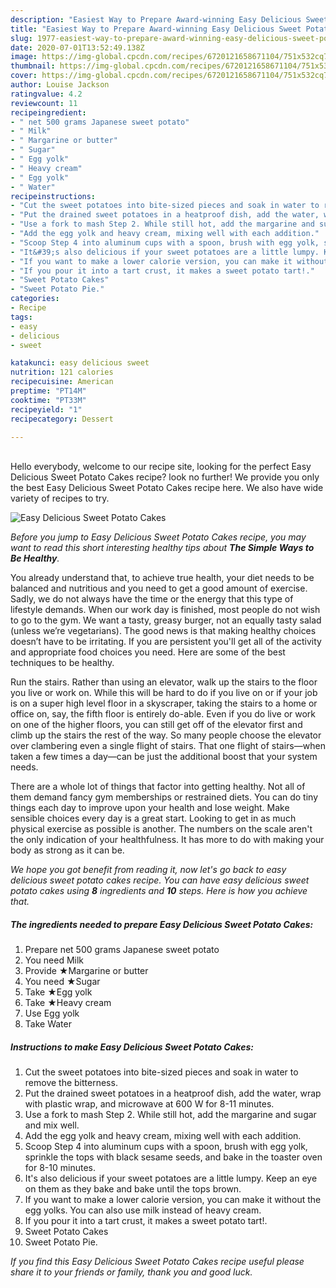 ```yaml
---
description: "Easiest Way to Prepare Award-winning Easy Delicious Sweet Potato Cakes"
title: "Easiest Way to Prepare Award-winning Easy Delicious Sweet Potato Cakes"
slug: 1977-easiest-way-to-prepare-award-winning-easy-delicious-sweet-potato-cakes
date: 2020-07-01T13:52:49.138Z
image: https://img-global.cpcdn.com/recipes/6720121658671104/751x532cq70/easy-delicious-sweet-potato-cakes-recipe-main-photo.jpg
thumbnail: https://img-global.cpcdn.com/recipes/6720121658671104/751x532cq70/easy-delicious-sweet-potato-cakes-recipe-main-photo.jpg
cover: https://img-global.cpcdn.com/recipes/6720121658671104/751x532cq70/easy-delicious-sweet-potato-cakes-recipe-main-photo.jpg
author: Louise Jackson
ratingvalue: 4.2
reviewcount: 11
recipeingredient:
- " net 500 grams Japanese sweet potato"
- " Milk"
- " Margarine or butter"
- " Sugar"
- " Egg yolk"
- " Heavy cream"
- " Egg yolk"
- " Water"
recipeinstructions:
- "Cut the sweet potatoes into bite-sized pieces and soak in water to remove the bitterness."
- "Put the drained sweet potatoes in a heatproof dish, add the water, wrap with plastic wrap, and microwave at 600 W for 8-11 minutes."
- "Use a fork to mash Step 2. While still hot, add the margarine and sugar and mix well."
- "Add the egg yolk and heavy cream, mixing well with each addition."
- "Scoop Step 4 into aluminum cups with a spoon, brush with egg yolk, sprinkle the tops with black sesame seeds, and bake in the toaster oven for 8-10 minutes."
- "It&#39;s also delicious if your sweet potatoes are a little lumpy. Keep an eye on them as they bake and bake until the tops brown."
- "If you want to make a lower calorie version, you can make it without the egg yolks. You can also use milk instead of heavy cream."
- "If you pour it into a tart crust, it makes a sweet potato tart!."
- "Sweet Potato Cakes"
- "Sweet Potato Pie."
categories:
- Recipe
tags:
- easy
- delicious
- sweet

katakunci: easy delicious sweet 
nutrition: 121 calories
recipecuisine: American
preptime: "PT14M"
cooktime: "PT33M"
recipeyield: "1"
recipecategory: Dessert

---
```

<br>
Hello everybody, welcome to our recipe site, looking for the perfect Easy Delicious Sweet Potato Cakes recipe? look no further! We provide you only the best Easy Delicious Sweet Potato Cakes recipe here. We also have wide variety of recipes to try.
<br>


![Easy Delicious Sweet Potato Cakes](https://img-global.cpcdn.com/recipes/6720121658671104/751x532cq70/easy-delicious-sweet-potato-cakes-recipe-main-photo.jpg)

<i>Before you jump to Easy Delicious Sweet Potato Cakes recipe, you may want to read this short interesting healthy tips about <strong>The Simple Ways to Be Healthy</strong>.</i>

You already understand that, to achieve true health, your diet needs to be balanced and nutritious and you need to get a good amount of exercise. Sadly, we do not always have the time or the energy that this type of lifestyle demands. When our work day is finished, most people do not wish to go to the gym. We want a tasty, greasy burger, not an equally tasty salad (unless we’re vegetarians). The good news is that making healthy choices doesn’t have to be irritating. If you are persistent you'll get all of the activity and appropriate food choices you need. Here are some of the best techniques to be healthy.

Run the stairs. Rather than using an elevator, walk up the stairs to the floor you live or work on. While this will be hard to do if you live on or if your job is on a super high level floor in a skyscraper, taking the stairs to a home or office on, say, the fifth floor is entirely do-able. Even if you do live or work on one of the higher floors, you can still get off of the elevator first and climb up the stairs the rest of the way. So many people choose the elevator over clambering even a single flight of stairs. That one flight of stairs—when taken a few times a day—can be just the additional boost that your system needs. 

There are a whole lot of things that factor into getting healthy. Not all of them demand fancy gym memberships or restrained diets. You can do tiny things each day to improve upon your health and lose weight. Make sensible choices every day is a great start. Looking to get in as much physical exercise as possible is another. The numbers on the scale aren't the only indication of your healthfulness. It has more to do with making your body as strong as it can be. 


<i>We hope you got benefit from reading it, now let's go back to easy delicious sweet potato cakes recipe. You can have easy delicious sweet potato cakes using <strong>8</strong> ingredients and <strong>10</strong> steps. Here is how you achieve that.
</i>

##### The ingredients needed to prepare Easy Delicious Sweet Potato Cakes:

1. Prepare  net 500 grams Japanese sweet potato
1. You need  Milk
1. Provide  ★Margarine or butter
1. You need  ★Sugar
1. Take  ★Egg yolk
1. Take  ★Heavy cream
1. Use  Egg yolk
1. Take  Water


##### Instructions to make Easy Delicious Sweet Potato Cakes:

1. Cut the sweet potatoes into bite-sized pieces and soak in water to remove the bitterness.
1. Put the drained sweet potatoes in a heatproof dish, add the water, wrap with plastic wrap, and microwave at 600 W for 8-11 minutes.
1. Use a fork to mash Step 2. While still hot, add the margarine and sugar and mix well.
1. Add the egg yolk and heavy cream, mixing well with each addition.
1. Scoop Step 4 into aluminum cups with a spoon, brush with egg yolk, sprinkle the tops with black sesame seeds, and bake in the toaster oven for 8-10 minutes.
1. It&#39;s also delicious if your sweet potatoes are a little lumpy. Keep an eye on them as they bake and bake until the tops brown.
1. If you want to make a lower calorie version, you can make it without the egg yolks. You can also use milk instead of heavy cream.
1. If you pour it into a tart crust, it makes a sweet potato tart!.
1. Sweet Potato Cakes
1. Sweet Potato Pie.


<i>If you find this Easy Delicious Sweet Potato Cakes recipe useful please share it to your friends or family, thank you and good luck.</i>

